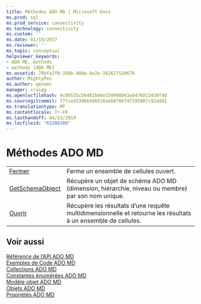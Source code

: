 ```yaml
---
title: Méthodes ADO MD | Microsoft Docs
ms.prod: sql
ms.prod_service: connectivity
ms.technology: connectivity
ms.custom: ''
ms.date: 01/19/2017
ms.reviewer: ''
ms.topic: conceptual
helpviewer_keywords:
- ADO MD, methods
- methods [ADO MD]
ms.assetid: 78bfa2f0-358b-40bb-be2e-16262752d676
author: MightyPen
ms.author: genemi
manager: craigg
ms.openlocfilehash: 9c80535cb6482bb6e339998843a6476813430f40
ms.sourcegitcommit: f7fced330b64d6616aeb8766747295807c92dd41
ms.translationtype: MT
ms.contentlocale: fr-FR
ms.lasthandoff: 04/23/2019
ms.locfileid: "63288280"
---
```

# <a name="ado-md-methods"></a>Méthodes ADO MD

|||  
|-|-|  
|[Fermer](../../../ado/reference/ado-md-api/close-method-ado-md.md)|Ferme un ensemble de cellules ouvert.|  
|[GetSchemaObject](../../../ado/reference/ado-md-api/getschemaobject-method-ado-md.md)|Récupère un objet de schéma ADO MD (dimension, hiérarchie, niveau ou membre) par son nom unique.|  
|[Ouvrir](../../../ado/reference/ado-md-api/open-method-ado-md.md)|Récupère les résultats d’une requête multidimensionnelle et retourne les résultats à un ensemble de cellules.|  
  
## <a name="see-also"></a>Voir aussi  
 [Référence de l’API ADO MD](../../../ado/reference/ado-md-api/ado-md-api-reference.md)   
 [Exemples de Code ADO MD](../../../ado/reference/ado-md-api/ado-md-code-examples.md)   
 [Collections ADO MD](../../../ado/reference/ado-md-api/ado-md-collections.md)   
 [Constantes énumérées ADO MD](../../../ado/reference/ado-md-api/ado-md-enumerated-constants.md)   
 [Modèle objet ADO MD](../../../ado/reference/ado-md-api/ado-md-object-model.md)   
 [Objets ADO MD](../../../ado/reference/ado-md-api/ado-md-objects.md)   
 [Propriétés ADO MD](../../../ado/reference/ado-md-api/ado-md-properties.md)
